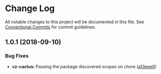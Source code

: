 # Change Log

All notable changes to this project will be documented in this file.
See [Conventional Commits](https://conventionalcommits.org) for commit guidelines.

<a name="1.0.1"></a>

## 1.0.1 (2018-09-10)

### Bug Fixes

-   **cz-cactus:** Passing the package discovered scopes on chore ([a13eee0](https://github.com/CactusTechnologies/cactus-utils/commit/a13eee0))
